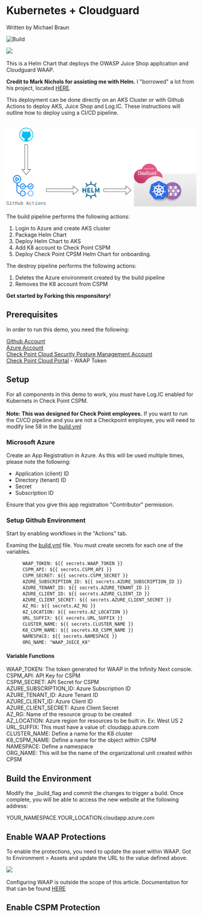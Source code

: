 # Kubernetes + Cloudguard
Written by Michael Braun

![Build](https://github.com/metalstormbass/Kubernetes_Cloudguard/workflows/Build/badge.svg?event=push)

<p align="left">
    <img src="https://img.shields.io/badge/Version-1.0.0-green" />
</p>    

This is a Helm Chart that deploys the OWASP Juice Shop application and Cloudguard WAAP. <br>

<b>Credit to Mark Nichols for assisting me with Helm.</b> I "borrowed" a lot from his project, located [HERE](https://github.com/mnichols62/cpWaapJuice). <br>

This deployment can be done directly on an AKS Cluster or with Github Actions to deploy AKS, Juice Shop and Log.IC. These instructions will outline how to deploy using a CI/CD pipeline. <br><br>



![](images/cloudguard_kubernetes.PNG)


The build pipeline performs the following actions:<br>

1. Login to Azure and create AKS cluster<br>
2. Package Helm Chart<br>
3. Deploy Helm Chart to AKS<br>
4. Add K8 account to Check Point CSPM<br>
5. Deploy Check Point CPSM Helm Chart for onboarding.<br>

The destroy pipeline performs the following actions: <br>
1. Deletes the Azure environment created by the build pipeline<be>
2. Removes the K8 account from CSPM<br>

<b> Get started by Forking this responsitory!</b>

## Prerequisites
In order to run this demo, you need the following:

[Github Account](https://github.com) <br>
[Azure Account](https://portal.azure.com) <br>
[Check Point Cloud Security Posture Management Account](https://secure.dome9.com/) <br>
[Check Point Cloud Portal](https://portal.checkpoint.com) -  WAAP Token <br>

## Setup

For all components in this demo to work, you must have Log.IC enabled for Kubernets in Check Point CSPM. <br><br>
<b> Note: This was designed for Check Point employees.</b> If you want to run the CI/CD pipeline and you are not a Checkpoint employee, you will need to modify line 58 in the [build.yml](.github/workflows/build.yml)

### Microsoft Azure

Create an App Registration in Azure. As this will be used multiple times, please note the following:

- Application (client) ID <br>
- Directory (tenant) ID <br>
- Secret <br>
- Subscription ID <br>

Ensure that you give this app registration "Contributor" permission. 

### Setup Github Environment

Start by enabling workflows in the "Actions" tab. <br>

Examing the [build.yml](.github/workflows/build.yml) file. You must create secrets for each one of the variables.

```
      WAAP_TOKEN: ${{ secrets.WAAP_TOKEN }}
      CSPM_API: ${{ secrets.CSPM_API }}
      CSPM_SECRET: ${{ secrets.CSPM_SECRET }}
      AZURE_SUBSCRIPTION_ID: ${{ secrets.AZURE_SUBSCRIPTION_ID }}
      AZURE_TENANT_ID: ${{ secrets.AZURE_TENANT_ID }}
      AZURE_CLIENT_ID: ${{ secrets.AZURE_CLIENT_ID }}
      AZURE_CLIENT_SECRET: ${{ secrets.AZURE_CLIENT_SECRET }}
      AZ_RG: ${{ secrets.AZ_RG }}
      AZ_LOCATION: ${{ secrets.AZ_LOCATION }}
      URL_SUFFIX: ${{ secrets.URL_SUFFIX }}
      CLUSTER_NAME: ${{ secrets.CLUSTER_NAME }}
      K8_CSPM_NAME: ${{ secrets.K8_CSPM_NAME }}
      NAMESPACE: ${{ secrets.NAMESPACE }}
      ORG_NAME: "WAAP_JUICE_K8"
```
#### Variable Functions

WAAP_TOKEN: The token generated for WAAP in the Infinity Next console.<br>
CSPM_API: API Key for CSPM <br>
CSPM_SECRET: API Secret for CSPM <br>
AZURE_SUBSCRIPTION_ID: Azure Subscription ID <br>
AZURE_TENANT_ID: Azure Tenant ID <br>
AZURE_CLIENT_ID: Azure Client ID <br>
AZURE_CLIENT_SECRET: Azure Client Secret <br>
AZ_RG: Name of the resource group to be created <br>
AZ_LOCATION: Azure region for resources to be built in. Ex: West US 2 <br>
URL_SUFFIX: This must have a value of: cloudapp.azure.com <br>
CLUSTER_NAME: Define a name for the K8 cluster<br>
K8_CSPM_NAME: Define a name for the object within CSPM <br>
NAMESPACE: Define a namespace <br>
ORG_NAME: This will be the name of the organizational unit created within CPSM <br>

## Build the Environment

Modify the _build_flag and commit the changes to trigger a build. Once complete, you will be able to access the new website at the following address:<br>

YOUR_NAMESPACE.YOUR_LOCATION.cloudapp.azure.com

## Enable WAAP Protections

To enable the protections, you need to update the asset within WAAP. Got to Environment > Assets and update the URL to the value defined above.

![](image/infinitynext.PNG)

Configuring WAAP is outside the scope of this article. Documentation for that can be found [HERE](https://sc1.checkpoint.com/documents/Infinity_Portal/WebAdminGuides/EN/Infinity-Next-Admin-Guide/Topics-Infinity-Next/Overview-Infinity-Next.htm) <br>


## Enable CSPM Protection